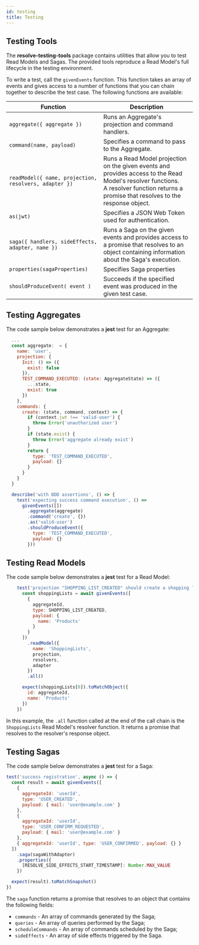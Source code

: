 ```yaml
---
id: testing
title: Testing
---
```


## Testing Tools

The **resolve-testing-tools** package contains utilities that allow you to test Read Models and Sagas. The provided tools reproduce a Read Model's full lifecycle in the testing environment.

To write a test, call the `givenEvents` function. This function takes an array of events and gives access to a number of functions that you can chain together to describe the test case. The following functions are available:

| Function                                              | Description                                                                                                                                                                                 |
| ----------------------------------------------------- | ------------------------------------------------------------------------------------------------------------------------------------------------------------------------------------------- |
| `aggregate({ aggregate })`                            | Runs an Aggregate's projection and command handlers.                                                                                                                                        |
| `command(name, payload)`                              | Specifies a command to pass to the Aggregate.                                                                                                                                               |
| `readModel({ name, projection, resolvers, adapter })` | Runs a Read Model projection on the given events and provides access to the Read Model's resolver functions.<br>A resolver function returns a promise that resolves to the response object. |
| `as(jwt)`                                             | Specifies a JSON Web Token used for authentication.                                                                                                                                         |
| `saga({ handlers, sideEffects, adapter, name })`      | Runs a Saga on the given events and provides access to a promise that resolves to an object containing information about the Saga's execution.                                              |
| `properties(sagaProperties)`                          | Specifies Saga properties                                                                                                                                                                   |
| `shouldProduceEvent( event )`                         | Succeeds if the specified event was produced in the given test case.                                                                                                                        |

## Testing Aggregates

The code sample below demonstrates a **jest** test for an Aggregate:

```js
  ...
  const aggregate:  = {
    name: 'user',
    projection: {
      Init: () => ({
        exist: false
      }),
      TEST_COMMAND_EXECUTED: (state: AggregateState) => ({
        ...state,
        exist: true
      })
    },
    commands: {
      create: (state, command, context) => {
        if (context.jwt !== 'valid-user') {
          throw Error('unauthorized user')
        }
        if (state.exist) {
          throw Error('aggregate already exist')
        }
        return {
          type: 'TEST_COMMAND_EXECUTED',
          payload: {}
        }
      }
    }
  }

  describe('with BDD assertions', () => {
    test('expecting success command execution', () =>
      givenEvents([])
        .aggregate(aggregate)
        .command('create', {})
        .as('valid-user')
        .shouldProduceEvent({
          type: 'TEST_COMMAND_EXECUTED',
          payload: {}
        }))
```

## Testing Read Models

The code sample below demonstrates a **jest** test for a Read Model:

<!-- prettier-ignore-start -->

[mdis]:# (../examples/shopping-list/test/unit/read_models.test.js#read-model-test)
```js
    test('projection "SHOPPING_LIST_CREATED" should create a shopping list', async () => {
      const shoppingLists = await givenEvents([
        {
          aggregateId,
          type: SHOPPING_LIST_CREATED,
          payload: {
            name: 'Products'
          }
        }
      ])
        .readModel({
          name: 'ShoppingLists',
          projection,
          resolvers,
          adapter
        })
        .all()

      expect(shoppingLists[0]).toMatchObject({
        id: aggregateId,
        name: 'Products'
      })
    })
```
<!-- prettier-ignore-end -->

In this example, the `.all` function called at the end of the call chain is the `ShoppingLists` Read Model's resolver function. It returns a promise that resolves to the resolver's response object.

## Testing Sagas

The code sample below demonstrates a **jest** test for a Saga:

<!-- prettier-ignore-start -->

[mdis]:# (../tests/saga-sample/saga.test.js#saga-test)
```js
test('success registration', async () => {
  const result = await givenEvents([
    {
      aggregateId: 'userId',
      type: 'USER_CREATED',
      payload: { mail: 'user@example.com' }
    },
    {
      aggregateId: 'userId',
      type: 'USER_CONFIRM_REQUESTED',
      payload: { mail: 'user@example.com' }
    },
    { aggregateId: 'userId', type: 'USER_CONFIRMED', payload: {} }
  ])
    .saga(sagaWithAdapter)
    .properties({
      [RESOLVE_SIDE_EFFECTS_START_TIMESTAMP]: Number.MAX_VALUE
    })

  expect(result).toMatchSnapshot()
})
```
<!-- prettier-ignore-end -->

The `saga` function returns a promise that resolves to an object that contains the following fields:

- `commands` - An array of commands generated by the Saga;
- `queries` - An array of queries performed by the Saga;
- `scheduleCommands` - An array of commands scheduled by the Saga;
- `sideEffects` - An array of side effects triggered by the Saga.
